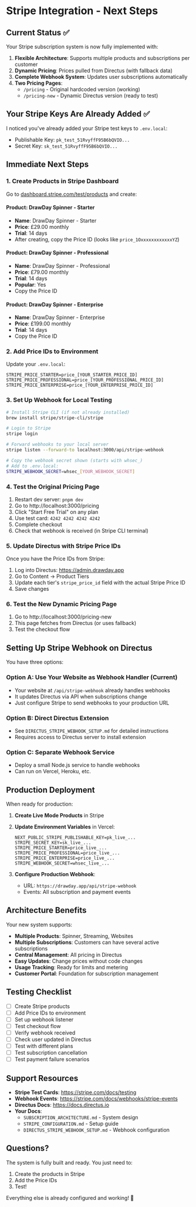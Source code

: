 # Stripe Integration - Next Steps

## Current Status ✅

Your Stripe subscription system is now fully implemented with:

1. **Flexible Architecture**: Supports multiple products and subscriptions per customer
2. **Dynamic Pricing**: Prices pulled from Directus (with fallback data)
3. **Complete Webhook System**: Updates user subscriptions automatically
4. **Two Pricing Pages**:
   - `/pricing` - Original hardcoded version (working)
   - `/pricing-new` - Dynamic Directus version (ready to test)

## Your Stripe Keys Are Already Added ✅

I noticed you've already added your Stripe test keys to `.env.local`:
- Publishable Key: `pk_test_51RvyffF95B6bQVIO...`
- Secret Key: `sk_test_51RvyffF95B6bQVIO...`

## Immediate Next Steps

### 1. Create Products in Stripe Dashboard

Go to [dashboard.stripe.com/test/products](https://dashboard.stripe.com/test/products) and create:

#### Product: DrawDay Spinner - Starter
- **Name**: DrawDay Spinner - Starter
- **Price**: £29.00 monthly
- **Trial**: 14 days
- After creating, copy the Price ID (looks like `price_1OxxxxxxxxxxxxYZ`)

#### Product: DrawDay Spinner - Professional
- **Name**: DrawDay Spinner - Professional  
- **Price**: £79.00 monthly
- **Trial**: 14 days
- **Popular**: Yes
- Copy the Price ID

#### Product: DrawDay Spinner - Enterprise
- **Name**: DrawDay Spinner - Enterprise
- **Price**: £199.00 monthly
- **Trial**: 14 days
- Copy the Price ID

### 2. Add Price IDs to Environment

Update your `.env.local`:

```env
STRIPE_PRICE_STARTER=price_[YOUR_STARTER_PRICE_ID]
STRIPE_PRICE_PROFESSIONAL=price_[YOUR_PROFESSIONAL_PRICE_ID]
STRIPE_PRICE_ENTERPRISE=price_[YOUR_ENTERPRISE_PRICE_ID]
```

### 3. Set Up Webhook for Local Testing

```bash
# Install Stripe CLI (if not already installed)
brew install stripe/stripe-cli/stripe

# Login to Stripe
stripe login

# Forward webhooks to your local server
stripe listen --forward-to localhost:3000/api/stripe-webhook

# Copy the webhook secret shown (starts with whsec_)
# Add to .env.local:
STRIPE_WEBHOOK_SECRET=whsec_[YOUR_WEBHOOK_SECRET]
```

### 4. Test the Original Pricing Page

1. Restart dev server: `pnpm dev`
2. Go to http://localhost:3000/pricing
3. Click "Start Free Trial" on any plan
4. Use test card: `4242 4242 4242 4242`
5. Complete checkout
6. Check that webhook is received (in Stripe CLI terminal)

### 5. Update Directus with Stripe Price IDs

Once you have the Price IDs from Stripe:

1. Log into Directus: https://admin.drawday.app
2. Go to Content → Product Tiers
3. Update each tier's `stripe_price_id` field with the actual Stripe Price ID
4. Save changes

### 6. Test the New Dynamic Pricing Page

1. Go to http://localhost:3000/pricing-new
2. This page fetches from Directus (or uses fallback)
3. Test the checkout flow

## Setting Up Stripe Webhook on Directus

You have three options:

### Option A: Use Your Website as Webhook Handler (Current)
- Your website at `/api/stripe-webhook` already handles webhooks
- It updates Directus via API when subscriptions change
- Just configure Stripe to send webhooks to your production URL

### Option B: Direct Directus Extension
- See `DIRECTUS_STRIPE_WEBHOOK_SETUP.md` for detailed instructions
- Requires access to Directus server to install extension

### Option C: Separate Webhook Service
- Deploy a small Node.js service to handle webhooks
- Can run on Vercel, Heroku, etc.

## Production Deployment

When ready for production:

1. **Create Live Mode Products** in Stripe
2. **Update Environment Variables** in Vercel:
   ```env
   NEXT_PUBLIC_STRIPE_PUBLISHABLE_KEY=pk_live_...
   STRIPE_SECRET_KEY=sk_live_...
   STRIPE_PRICE_STARTER=price_live_...
   STRIPE_PRICE_PROFESSIONAL=price_live_...
   STRIPE_PRICE_ENTERPRISE=price_live_...
   STRIPE_WEBHOOK_SECRET=whsec_live_...
   ```

3. **Configure Production Webhook**:
   - URL: `https://drawday.app/api/stripe-webhook`
   - Events: All subscription and payment events

## Architecture Benefits

Your new system supports:
- **Multiple Products**: Spinner, Streaming, Websites
- **Multiple Subscriptions**: Customers can have several active subscriptions
- **Central Management**: All pricing in Directus
- **Easy Updates**: Change prices without code changes
- **Usage Tracking**: Ready for limits and metering
- **Customer Portal**: Foundation for subscription management

## Testing Checklist

- [ ] Create Stripe products
- [ ] Add Price IDs to environment
- [ ] Set up webhook listener
- [ ] Test checkout flow
- [ ] Verify webhook received
- [ ] Check user updated in Directus
- [ ] Test with different plans
- [ ] Test subscription cancellation
- [ ] Test payment failure scenarios

## Support Resources

- **Stripe Test Cards**: https://stripe.com/docs/testing
- **Webhook Events**: https://stripe.com/docs/webhooks/stripe-events
- **Directus Docs**: https://docs.directus.io
- **Your Docs**:
  - `SUBSCRIPTION_ARCHITECTURE.md` - System design
  - `STRIPE_CONFIGURATION.md` - Setup guide
  - `DIRECTUS_STRIPE_WEBHOOK_SETUP.md` - Webhook configuration

## Questions?

The system is fully built and ready. You just need to:
1. Create the products in Stripe
2. Add the Price IDs
3. Test!

Everything else is already configured and working! 🚀